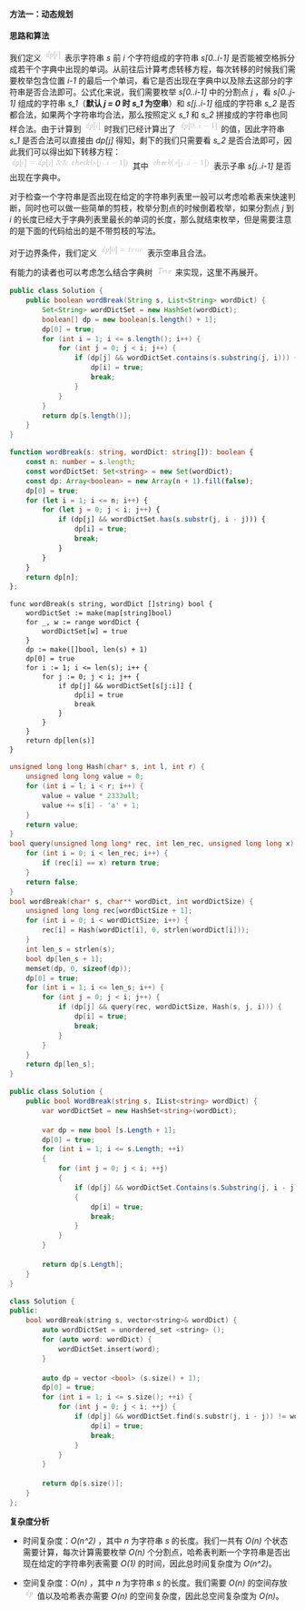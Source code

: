 #### 方法一：动态规划

**思路和算法**

我们定义 ![\textit{dp}\[i\] ](./p__textit{dp}_i__.png)  表示字符串 *s* 前 *i* 个字符组成的字符串 *s[0..i-1]* 是否能被空格拆分成若干个字典中出现的单词。从前往后计算考虑转移方程，每次转移的时候我们需要枚举包含位置 *i-1* 的最后一个单词，看它是否出现在字典中以及除去这部分的字符串是否合法即可。公式化来说，我们需要枚举 *s[0..i-1]* 中的分割点 *j* ，看 *s[0..j-1]* 组成的字符串 *s_1*（**默认 *j = 0* 时 *s_1* 为空串**）和 *s[j..i-1]* 组成的字符串 *s_2* 是否都合法，如果两个字符串均合法，那么按照定义 *s_1* 和 *s_2* 拼接成的字符串也同样合法。由于计算到 ![\textit{dp}\[i\] ](./p__textit{dp}_i__.png)  时我们已经计算出了 ![\textit{dp}\[0..i-1\] ](./p__textit{dp}_0..i-1__.png)  的值，因此字符串 *s_1* 是否合法可以直接由 *dp[j]* 得知，剩下的我们只需要看 *s_2* 是否合法即可，因此我们可以得出如下转移方程：  
![\textit{dp}\[i\]=\textit{dp}\[j\]\\&\&\\textit{check}(s\[j..i-1\]) ](./p___textit{dp}_i_=textit{dp}_j__&&_textit{check}_s_j..i-1____.png) 
其中 ![\textit{check}(s\[j..i-1\]) ](./p__textit{check}_s_j..i-1___.png)  表示子串 *s[j..i-1]* 是否出现在字典中。

对于检查一个字符串是否出现在给定的字符串列表里一般可以考虑哈希表来快速判断，同时也可以做一些简单的剪枝，枚举分割点的时候倒着枚举，如果分割点 *j* 到 *i* 的长度已经大于字典列表里最长的单词的长度，那么就结束枚举，但是需要注意的是下面的代码给出的是不带剪枝的写法。

对于边界条件，我们定义 ![\textit{dp}\[0\]=true ](./p__textit{dp}_0_=true_.png)  表示空串且合法。

有能力的读者也可以考虑怎么结合字典树 ![\textit{Trie} ](./p__textit{Trie}_.png)  来实现，这里不再展开。

```Java [sol1-Java]
public class Solution {
    public boolean wordBreak(String s, List<String> wordDict) {
        Set<String> wordDictSet = new HashSet(wordDict);
        boolean[] dp = new boolean[s.length() + 1];
        dp[0] = true;
        for (int i = 1; i <= s.length(); i++) {
            for (int j = 0; j < i; j++) {
                if (dp[j] && wordDictSet.contains(s.substring(j, i))) {
                    dp[i] = true;
                    break;
                }
            }
        }
        return dp[s.length()];
    }
}
```

```TypeScript [sol1-TypeScript]
function wordBreak(s: string, wordDict: string[]): boolean {
    const n: number = s.length;
    const wordDictSet: Set<string> = new Set(wordDict);
    const dp: Array<boolean> = new Array(n + 1).fill(false);
    dp[0] = true;
    for (let i = 1; i <= n; i++) {
        for (let j = 0; j < i; j++) {
            if (dp[j] && wordDictSet.has(s.substr(j, i - j))) {
                dp[i] = true;
                break;
            }
        }
    }
    return dp[n];
};
```

```golang [sol1-Golang]
func wordBreak(s string, wordDict []string) bool {
    wordDictSet := make(map[string]bool)
    for _, w := range wordDict {
        wordDictSet[w] = true
    }
    dp := make([]bool, len(s) + 1)
    dp[0] = true
    for i := 1; i <= len(s); i++ {
        for j := 0; j < i; j++ {
            if dp[j] && wordDictSet[s[j:i]] {
                dp[i] = true
                break
            }
        }
    }
    return dp[len(s)]
}
```

```C [sol1-C]
unsigned long long Hash(char* s, int l, int r) {
    unsigned long long value = 0;
    for (int i = l; i < r; i++) {
        value = value * 2333ull;
        value += s[i] - 'a' + 1;
    }
    return value;
}
bool query(unsigned long long* rec, int len_rec, unsigned long long x) {
    for (int i = 0; i < len_rec; i++) {
        if (rec[i] == x) return true;
    }
    return false;
}
bool wordBreak(char* s, char** wordDict, int wordDictSize) {
    unsigned long long rec[wordDictSize + 1];
    for (int i = 0; i < wordDictSize; i++) {
        rec[i] = Hash(wordDict[i], 0, strlen(wordDict[i]));
    }
    int len_s = strlen(s);
    bool dp[len_s + 1];
    memset(dp, 0, sizeof(dp));
    dp[0] = true;
    for (int i = 1; i <= len_s; i++) {
        for (int j = 0; j < i; j++) {
            if (dp[j] && query(rec, wordDictSize, Hash(s, j, i))) {
                dp[i] = true;
                break;
            }
        }
    }
    return dp[len_s];
}
```

```csharp [sol1-C#]
public class Solution {
    public bool WordBreak(string s, IList<string> wordDict) {
        var wordDictSet = new HashSet<string>(wordDict);

        var dp = new bool [s.Length + 1];
        dp[0] = true;
        for (int i = 1; i <= s.Length; ++i) 
        {
            for (int j = 0; j < i; ++j) 
            {
                if (dp[j] && wordDictSet.Contains(s.Substring(j, i - j))) 
                {
                    dp[i] = true;
                    break;
                }
            }
        }

        return dp[s.Length];
    }
}
```

```cpp [sol1-C++]
class Solution {
public:
    bool wordBreak(string s, vector<string>& wordDict) {
        auto wordDictSet = unordered_set <string> ();
        for (auto word: wordDict) {
            wordDictSet.insert(word);
        }

        auto dp = vector <bool> (s.size() + 1);
        dp[0] = true;
        for (int i = 1; i <= s.size(); ++i) {
            for (int j = 0; j < i; ++j) {
                if (dp[j] && wordDictSet.find(s.substr(j, i - j)) != wordDictSet.end()) {
                    dp[i] = true;
                    break;
                }
            }
        }

        return dp[s.size()];
    }
};
```

**复杂度分析**

* 时间复杂度：*O(n^2)* ，其中 *n* 为字符串 *s* 的长度。我们一共有 *O(n)* 个状态需要计算，每次计算需要枚举 *O(n)* 个分割点，哈希表判断一个字符串是否出现在给定的字符串列表需要 *O(1)* 的时间，因此总时间复杂度为 *O(n^2)*。

* 空间复杂度：*O(n)* ，其中 *n* 为字符串 *s* 的长度。我们需要 *O(n)* 的空间存放 ![\textit{dp} ](./p__textit{dp}_.png)  值以及哈希表亦需要 *O(n)* 的空间复杂度，因此总空间复杂度为 *O(n)*。
